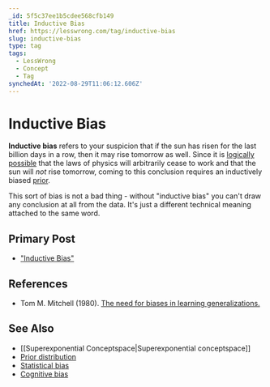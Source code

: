 ```yaml
---
_id: 5f5c37ee1b5cdee568cfb149
title: Inductive Bias
href: https://lesswrong.com/tag/inductive-bias
slug: inductive-bias
type: tag
tags:
  - LessWrong
  - Concept
  - Tag
synchedAt: '2022-08-29T11:06:12.606Z'
---
```


# Inductive Bias

**Inductive bias** refers to your suspicion that if the sun has risen for the last billion days in a row, then it may rise tomorrow as well. Since it is [logically possible](https://wiki.lesswrong.com/wiki/logically_possible) that the laws of physics will arbitrarily cease to work and that the sun will *not* rise tomorrow, coming to this conclusion requires an inductively biased [prior](https://wiki.lesswrong.com/wiki/prior).

This sort of bias is not a bad thing - without "inductive bias" you can't draw any conclusion at all from the data. It's just a different technical meaning attached to the same word.

## Primary Post

- ["Inductive Bias"](http://lesswrong.com/lw/hg/inductive_bias/)

## References

- Tom M. Mitchell (1980). [The need for biases in learning generalizations.](http://citeseerx.ist.psu.edu/viewdoc/summary?doi=10.1.1.120.4179)

## See Also

- [[Superexponential Conceptspace|Superexponential conceptspace]]
- [Prior distribution](https://wiki.lesswrong.com/wiki/Prior_distribution)
- [Statistical bias](https://www.lesswrong.com/tag/statistical-bias)
- [Cognitive bias](https://wiki.lesswrong.com/wiki/Cognitive_bias)
